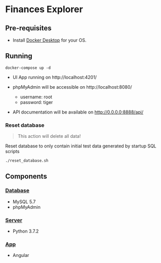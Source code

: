 # Finances Explorer

## Pre-requisites

* Install [Docker Desktop](https://www.docker.com/products/docker-desktop) for your OS.

## Running

```
docker-compose up -d
```

* UI App running on http://localhost:4201/

* phpMyAdmin will be accessible on http://localhost:8080/
    * username: root
    * password: tiger

* API documentation will be available on http://0.0.0.0:8888/api/

### Reset database

> This action will delete all data!

Reset database to only contain initial test data generated by startup SQL scripts

```
./reset_database.sh
```

## Components

### [Database](./database/README.md)

* MySQL 5.7
* phpMyAdmin

### [Server](./server/README.md)

* Python 3.7.2

### [App](./app/README.md)

* Angular